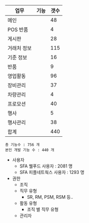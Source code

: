 
| 업무     | 기능  | 갯수  |
| ------ | --- | --- |
| 메인     |     | 48  |
| POS 반품 |     | 4   |
| 게시판    |     | 28  |
| 거래처 정보 |     | 115 |
| 기준 정보  |     | 16  |
| 반품     |     | 9   |
| 영업활동   |     | 96  |
| 장비관리   |     | 37  |
| 차량관리   |     | 4   |
| 프로모션   |     | 40  |
| 행사     |     | 5   |
| 행사관리   |     | 38  |
| 합계     |     | 440 |
```
총 기능수 : 756 개
본인 개발 기능 수 : 440 개

```


* 사용자
	* SFA 웰푸드 사용자 : 2081 명
	* SFA 피플네트웍스 사용자 : 1293 명
* 권한
	* 조직
	* 직무 유형
		* SR, RM, PSM, RSM 등..
	* 활동 유형
		* 조직 별 직무 유형
	* 관리자